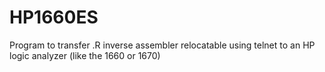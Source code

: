 # HP1660ES
Program to transfer .R inverse assembler relocatable using telnet to an HP logic analyzer (like the 1660 or 1670)
